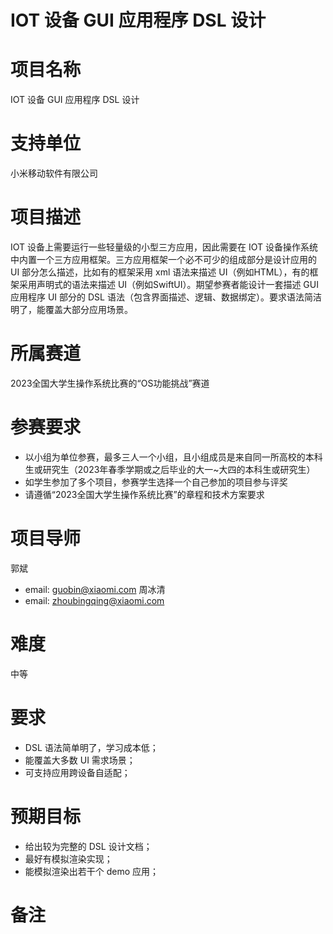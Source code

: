 # IOT 设备 GUI 应用程序 DSL 设计
# 项目名称
IOT 设备 GUI 应用程序 DSL 设计
# 支持单位
小米移动软件有限公司
# 项目描述
IOT 设备上需要运行一些轻量级的小型三方应用，因此需要在 IOT 设备操作系统中内置一个三方应用框架。三方应用框架一个必不可少的组成部分是设计应用的 UI 部分怎么描述，比如有的框架采用 xml 语法来描述 UI（例如HTML），有的框架采用声明式的语法来描述 UI（例如SwiftUI）。期望参赛者能设计一套描述 GUI 应用程序 UI 部分的 DSL 语法（包含界面描述、逻辑、数据绑定）。要求语法简洁明了，能覆盖大部分应用场景。
# 所属赛道
2023全国大学生操作系统比赛的“OS功能挑战”赛道
# 参赛要求
- 以小组为单位参赛，最多三人一个小组，且小组成员是来自同一所高校的本科生或研究生（2023年春季学期或之后毕业的大一~大四的本科生或研究生）
- 如学生参加了多个项目，参赛学生选择一个自己参加的项目参与评奖
- 请遵循“2023全国大学生操作系统比赛”的章程和技术方案要求
# 项目导师
郭斌
- email: guobin@xiaomi.com
周冰清
- email: zhoubingqing@xiaomi.com
# 难度
中等
# 要求
- DSL 语法简单明了，学习成本低；
- 能覆盖大多数 UI 需求场景；
- 可支持应用跨设备自适配；
# 预期目标
- 给出较为完整的 DSL 设计文档；
- 最好有模拟渲染实现；
- 能模拟渲染出若干个 demo 应用；
# 备注
